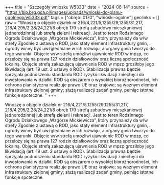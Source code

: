 +++
title = "Szczegóły wniosku W5333"
date = "2024-06-14"
source = "https://bip.brg.gda.pl/images/uploads/wnioski-do-planu-ogolnego/w5333.pdf"
tags = ["obręb: 0170", "wnioski-ogolne"]
geolinks = []
raw = "Wnoszę o objęcie działek nr 216/4,221/5,1255/29,1255/31,217, 218/4,295/2,28/24,221/8 obręb 170 strefą zabudowy mieszkaniowej jednorodzinnej lub strefą zieleni i rekreacji. Jest to teren Rodzinnego Ogrodu Działkowego „Wzgórze Mickiewicza”, który przynależy da w/w strefy Zgodnie z ustawą o ROD, jako staty element infrastruktury gmin, . ogrody winny być uwzględniane w ich rozwoju, a organy gmin tworzyć do tego warunki. Objęcie w/w strefą umożliwi ujawnienie ROD w mpzp, co przełoży się na prawa 127 rodzin działkowców oraz liczną społeczność lokalną. Objęcie strefą zakazującą ujawnienia ROD w mpzp groziłoby jego likwidacją (art. 19 ust. 2 ustawy o ROD). Stabilizacja prawna będzie sprzyjała podnoszeniu standardu ROD ryzyko likwidacji zniechęci do inwestowania w działki. ROD są obszarem o wysokiej bioróżnorodności, ich ochrona planistyczna realizuje prawo UE oraz krajowe; są ważnym element infrastruktury zielonej gminy; służą realizacji zadań gminy, pełniąc istotne funkcje spoteczne. "
+++

Wnoszę o objęcie działek nr 216/4,221/5,1255/29,1255/31,217,
218/4,295/2,28/24,221/8 obręb 170 strefą zabudowy mieszkaniowej jednorodzinnej lub strefą
zieleni i rekreacji. Jest to teren Rodzinnego Ogrodu Działkowego „Wzgórze Mickiewicza”, który
przynależy da w/w strefy Zgodnie z ustawą o ROD, jako staty element infrastruktury gmin,
. ogrody winny być uwzględniane w ich rozwoju, a organy gmin tworzyć do tego warunki. Objęcie
w/w strefą umożliwi ujawnienie ROD w mpzp, co przełoży się na prawa 127 rodzin działkowców
oraz liczną społeczność lokalną. Objęcie strefą zakazującą ujawnienia ROD w mpzp groziłoby
jego likwidacją (art. 19 ust. 2 ustawy o ROD). Stabilizacja prawna będzie sprzyjała podnoszeniu
standardu ROD ryzyko likwidacji zniechęci do inwestowania w działki. ROD są obszarem o
wysokiej bioróżnorodności, ich ochrona planistyczna realizuje prawo UE oraz krajowe; są
ważnym element infrastruktury zielonej gminy; służą realizacji zadań gminy, pełniąc istotne
funkcje spoteczne.



